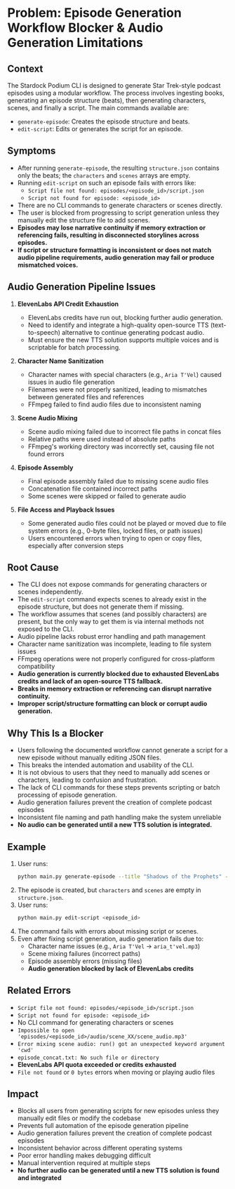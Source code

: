 # Problem: Episode Generation Workflow Blocker & Audio Generation Limitations

## Context
The Stardock Podium CLI is designed to generate Star Trek-style podcast episodes using a modular workflow. The process involves ingesting books, generating an episode structure (beats), then generating characters, scenes, and finally a script. The main commands available are:
- `generate-episode`: Creates the episode structure and beats.
- `edit-script`: Edits or generates the script for an episode.

## Symptoms
- After running `generate-episode`, the resulting `structure.json` contains only the beats; the `characters` and `scenes` arrays are empty.
- Running `edit-script` on such an episode fails with errors like:
  - `Script file not found: episodes/<episode_id>/script.json`
  - `Script not found for episode: <episode_id>`
- There are no CLI commands to generate characters or scenes directly.
- The user is blocked from progressing to script generation unless they manually edit the structure file to add scenes.
- **Episodes may lose narrative continuity if memory extraction or referencing fails, resulting in disconnected storylines across episodes.**
- **If script or structure formatting is inconsistent or does not match audio pipeline requirements, audio generation may fail or produce mismatched voices.**

## Audio Generation Pipeline Issues
1. **ElevenLabs API Credit Exhaustion**
   - ElevenLabs credits have run out, blocking further audio generation.
   - Need to identify and integrate a high-quality open-source TTS (text-to-speech) alternative to continue generating podcast audio.
   - Must ensure the new TTS solution supports multiple voices and is scriptable for batch processing.

2. **Character Name Sanitization**
   - Character names with special characters (e.g., `Aria T'Vel`) caused issues in audio file generation
   - Filenames were not properly sanitized, leading to mismatches between generated files and references
   - FFmpeg failed to find audio files due to inconsistent naming

3. **Scene Audio Mixing**
   - Scene audio mixing failed due to incorrect file paths in concat files
   - Relative paths were used instead of absolute paths
   - FFmpeg's working directory was incorrectly set, causing file not found errors

4. **Episode Assembly**
   - Final episode assembly failed due to missing scene audio files
   - Concatenation file contained incorrect paths
   - Some scenes were skipped or failed to generate audio

5. **File Access and Playback Issues**
   - Some generated audio files could not be played or moved due to file system errors (e.g., 0-byte files, locked files, or path issues)
   - Users encountered errors when trying to open or copy files, especially after conversion steps

## Root Cause
- The CLI does not expose commands for generating characters or scenes independently.
- The `edit-script` command expects scenes to already exist in the episode structure, but does not generate them if missing.
- The workflow assumes that scenes (and possibly characters) are present, but the only way to get them is via internal methods not exposed to the CLI.
- Audio pipeline lacks robust error handling and path management
- Character name sanitization was incomplete, leading to file system issues
- FFmpeg operations were not properly configured for cross-platform compatibility
- **Audio generation is currently blocked due to exhausted ElevenLabs credits and lack of an open-source TTS fallback.**
- **Breaks in memory extraction or referencing can disrupt narrative continuity.**
- **Improper script/structure formatting can block or corrupt audio generation.**

## Why This Is a Blocker
- Users following the documented workflow cannot generate a script for a new episode without manually editing JSON files.
- This breaks the intended automation and usability of the CLI.
- It is not obvious to users that they need to manually add scenes or characters, leading to confusion and frustration.
- The lack of CLI commands for these steps prevents scripting or batch processing of episode generation.
- Audio generation failures prevent the creation of complete podcast episodes
- Inconsistent file naming and path handling make the system unreliable
- **No audio can be generated until a new TTS solution is integrated.**

## Example
1. User runs:
   ```sh
   python main.py generate-episode --title "Shadows of the Prophets" --theme "A mysterious signal from Bajor..."
   ```
2. The episode is created, but `characters` and `scenes` are empty in `structure.json`.
3. User runs:
   ```sh
   python main.py edit-script <episode_id>
   ```
4. The command fails with errors about missing script or scenes.
5. Even after fixing script generation, audio generation fails due to:
   - Character name issues (e.g., `Aria T'Vel` → `aria_t'vel.mp3`)
   - Scene mixing failures (incorrect paths)
   - Episode assembly errors (missing files)
   - **Audio generation blocked by lack of ElevenLabs credits**

## Related Errors
- `Script file not found: episodes/<episode_id>/script.json`
- `Script not found for episode: <episode_id>`
- No CLI command for generating characters or scenes
- `Impossible to open 'episodes/<episode_id>/audio/scene_XX/scene_audio.mp3'`
- `Error mixing scene audio: run() got an unexpected keyword argument 'cwd'`
- `episode_concat.txt: No such file or directory`
- **ElevenLabs API quota exceeded or credits exhausted**
- `File not found` or `0 bytes` errors when moving or playing audio files

## Impact
- Blocks all users from generating scripts for new episodes unless they manually edit files or modify the codebase
- Prevents full automation of the episode generation pipeline
- Audio generation failures prevent the creation of complete podcast episodes
- Inconsistent behavior across different operating systems
- Poor error handling makes debugging difficult
- Manual intervention required at multiple steps
- **No further audio can be generated until a new TTS solution is found and integrated**
